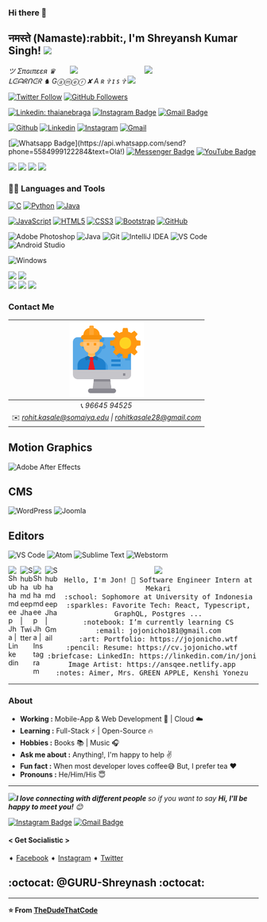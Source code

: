 ### Hi there 👋

<h2>नमस्ते (Namaste):rabbit:, I'm Shreyansh Kumar Singh! <img src="https://media.giphy.com/media/12oufCB0MyZ1Go/giphy.gif" width="50"></h2>

<img align='right' src="https://media.giphy.com/media/M9gbBd9nbDrOTu1Mqx/giphy.gif" width="230">
<img align='right' src="https://media.giphy.com/media/ukMiDlCmdv2og/giphy.gif" width="150">

<p><em>ツ Σπɢιπεεя ♛ ᒪᕮᗩᖇᑎᕮᖇ ♞ Gⓐⓜⓔⓡ ✘ A ʀ ✞ ɪ ꜱ ✞ <img src="https://media.giphy.com/media/WUlplcMpOCEmTGBtBW/giphy.gif" width="30"> 
</em></p>

[![Twitter Follow](https://img.shields.io/twitter/follow/GURU_Shreyansh?&style=social)](https://twitter.com/intent/user?screen_name=GURU_Shreyansh)
[![GitHub Followers](https://img.shields.io/github/followers/guru-shreyansh?label=Follow%20Me%21&style=social&link=https://github.com/guru-shreyansh)](https://github.com/guru-shreyansh)

[![Linkedin: thaianebraga](https://img.shields.io/badge/-anmol-blue?style=flat-square&logo=Linkedin&logoColor=white&link=https://www.linkedin.com/in/anmol-p-singh/)](https://www.linkedin.com/in/anmol-p-singh/)
[![Instagram Badge](https://img.shields.io/badge/-@jlim__slam-purple?style=flat&logo=instagram&logoColor=white&link=https://instagram.com/jlim_slam/)](https://instagram.com/jlim_slam)
[![Gmail Badge](https://img.shields.io/badge/-jessicalim813-c14438?style=flat&logo=Gmail&logoColor=white&link=mailto:jessicalim813@gmail.com)](mailto:jessicalim813@gmail.com)


[![Github](https://img.shields.io/badge/-Github-000?style=flat&logo=Github&logoColor=white)](https://github.com/onimur)
[![Linkedin](https://img.shields.io/badge/-LinkedIn-blue?style=flat&logo=Linkedin&logoColor=white)](https://www.linkedin.com/in/murillo-comino-6124ab49/)
[![Instagram](https://img.shields.io/badge/-Instagram-c13584?style=flat&labelColor=c13584&logo=instagram&logoColor=white)](https://www.instagram.com/murillo_comino/)
[![Gmail](https://img.shields.io/badge/-Gmail-c14438?style=flat&logo=Gmail&logoColor=white)](mailto:murillo.comino@gmail.com)

[![Whatsapp Badge](https://img.shields.io/badge/-Whatsapp-4CA143?style=flat-square&labelColor=4CA143&logo=whatsapp&logoColor=white&link=https://api.whatsapp.com/send?phone=5584999122284&text=Olá!)](https://api.whatsapp.com/send?phone=5584999122284&text=Olá!)
[![Messenger Badge](https://img.shields.io/badge/-Messenger-0078FF?style=flat&logo=Messenger&logoColor=white)](https://m.me/samujjwaal "Connect on Facebook")
[![YouTube Badge](https://img.shields.io/badge/-YouTube-FF0000?style=flat&logo=YouTube&logoColor=white)](https://www.youtube.com/SamujjwaalDeyJEDI/playlists)

<img src = "https://img.shields.io/badge/-HTML5-E34F26?style=flat&logo=html5&logoColor=white"> <img src = "https://img.shields.io/badge/-CSS3-1572B6?style=flat&logo=css3&logoColor=white"> <img src="https://img.shields.io/badge/-Bootstrap-563D7C?style=flat&logo=bootstrap&logoColor=white"> <img src="https://img.shields.io/badge/-JavaScript-black?style=flat&logo=javascript&logoColor=eed718"> <br/>

### 👨‍💻 Languages and Tools
[![C](https://img.shields.io/badge/-A8B9CC?style=flat&logo=c&logoColor=white&link=https://github.com/hritik5102)](https://github.com/hritik5102) 
[![Python](https://img.shields.io/badge/-Python-black?style=flat&logo=python&link=https://github.com/hritik5102)](https://github.com/hritik5102) 
[![Java](https://img.shields.io/badge/Java-orange?style=flat&logo=java&logoColor=white&link=https://github.com/hritik5102)](https://github.com/hritik5102) 

[![JavaScript](https://img.shields.io/badge/-JavaScript-black?style=flat&logo=javascript&link=https://github.com/hritik5102)](https://github.com/hritik5102) 
[![HTML5](https://img.shields.io/badge/-HTML5-E34F26?style=flat&logo=html5&logoColor=white&link=https://github.com/hritik5102)](https://github.com/hritik5102) 
[![CSS3](https://img.shields.io/badge/-CSS3-1572B6?style=flat&logo=css3&link=https://github.com/hritik5102)](https://github.com/hritik5102) 
[![Bootstrap](https://img.shields.io/badge/-Bootstrap-563D7C?style=flat&logo=bootstrap&link=https://github.com/hritik5102)](https://github.com/hritik5102) 
[![GitHub](https://img.shields.io/badge/-GitHub-181717?style=flat&logo=github&link=https://github.com/hritik5102)](https://github.com/hritik5102)

![Adobe Photoshop](http://img.shields.io/badge/-Abode%20Photoshop-26C9FF?style=flat-square&logo=adobe-photoshop&logoColor=ffffff)
![Java](http://img.shields.io/badge/-Java-007396?style=flat-square&logo=java&logoColor=ffffff)
![Git](https://img.shields.io/badge/-Git-%23F05032?style=flat-square&logo=git&logoColor=%23ffffff)
![IntelliJ IDEA](http://img.shields.io/badge/-IntelliJ%20IDEA-000000?style=flat-square&logo=intellij-idea&logoColor=ffffff)
![VS Code](http://img.shields.io/badge/-VS%20Code-007ACC?style=flat-square&logo=visual-studio-code&logoColor=ffffff)
![Android Studio](http://img.shields.io/badge/-Android%20Studio-3DDC84?style=flat-square&logo=android-studio&logoColor=ffffff)

![Windows](http://img.shields.io/badge/-Windows-0078D6?style=flat-square&logo=windows&logoColor=ffffff)

<img src="https://img.shields.io/badge/-Machine%20Learning-102230?style=flat"> <img src="https://img.shields.io/badge/-R-black?style=flat&logo=r&logoColor=5b8cc4"> <br />
<img src="https://img.shields.io/badge/-Microsoft%20Word-164ead?style=flat&logo=microsoft%20word"> <img src="https://img.shields.io/badge/-Microsoft%20Excel-026f39?style=flat&logo=microsoft%20excel"> <img src="https://img.shields.io/badge/-Microsoft%20PowerPoint-b9361a?style=flat&logo=microsoft%20powerpoint">

### Contact Me
|  <a href="https://github.com/rkasale28"><img src="https://github.com/rkasale28/rkasale28/blob/master/icons/engineer.png" width="150px" height="150px" /></a> |
|:---------------------------------------------------------------------------------------------------------------------------------------: |
|📞 *96645 94525*|
|✉️ *rohit.kasale@somaiya.edu \| rohitkasale28@gmail.com*|


## Motion Graphics
![Adobe After Effects](http://img.shields.io/badge/-Adobe%20After%20Effects-3C4858?style=flat-square&logo=adobe-after-effects)

## CMS
![WordPress](https://img.shields.io/badge/-WordPress-21759B?style=flat-square&logo=wordpress)
![Joomla](http://img.shields.io/badge/-Joomla-FC8F30?style=flat-square&logo=joomla&logoColor=white)

## Editors
![VS Code](http://img.shields.io/badge/-VS%20Code-007ACC?style=flat-square&logo=visual-studio-code)
![Atom](http://img.shields.io/badge/-Atom%20Editor-1aaf5d?style=flat-square&logo=atom)
![Sublime Text](http://img.shields.io/badge/-Sublime%20Text-3C4858?style=flat-square&logo=sublime-text)
![Webstorm](http://img.shields.io/badge/-Webstorm-3C4858?style=flat-square&logo=webstorm)


<a href="https://in.linkedin.com/in/TheDudeThatCode">
    <img align="left" alt="Shubhamdeep Jha | Linkedin" width="24px" src="https://github.com/TheDudeThatCode/TheDudeThatCode/blob/master/Assets/Linkedin.svg" />
  </a>
  <a href="https://twitter.com/TheDudeThatCode">
    <img align="left" alt="Shubhamdeep Jha | Twitter" width="26px" src="https://github.com/TheDudeThatCode/TheDudeThatCode/blob/master/Assets/Twitter.svg" />
  </a>
  <a href="https://www.instagram.com/thedudethatcode/">
    <img align="left" alt="Shubhamdeep Jha | Instagram" width="24px" src="https://github.com/TheDudeThatCode/TheDudeThatCode/blob/master/Assets/Instagram.svg" />
  </a>
  <a href="mailto:shubhamdeepjha@gmail.com">
    <img align="left" alt="Shubhamdeep Jha | Gmail" width="26px" src="https://github.com/TheDudeThatCode/TheDudeThatCode/blob/master/Assets/Gmail.svg" />
  </a>


<p align="center">
  <img src="https://i.imgur.com/IyjFcq1.png" width="200px">
  <br>
  <samp>
    Hello, I'm Jon! 👋
    Software Engineer Intern at Mekari<br>
    :school: Sophomore at University of Indonesia<br>
    :sparkles: Favorite Tech: React, Typescript, GraphQL, Postgres ... <br>
    :notebook: I’m currently learning CS <br>
    :email:	jojonicho181@gmail.com <br>
    :art: Portfolio: https://jojonicho.wtf <br>
    :pencil: Resume: https://cv.jojonicho.wtf <br>
    :briefcase: LinkedIn: https://linkedin.com/in/joni <br>
    Image Artist: https://ansqee.netlify.app <br>
    :notes: Aimer, Mrs. GREEN APPLE, Kenshi Yonezu <br>
  </samp>
</p>

<!--
**guru-shreyansh/guru-shreyansh** is a ✨ _special_ ✨ repository because its `README.md` (this file) appears on your GitHub profile.

Here are some ideas to get you started:

- 🔭 I’m currently working on ...
- 🌱 I’m currently learning ...
- 👯 I’m looking to collaborate on ...
- 🤔 I’m looking for help with ...
- 💬 Ask me about ...
- 📫 How to reach me: ...
- 😄 Pronouns: ...
- ⚡ Fun fact: ...
-->

---------
### About
-  **Working :** Mobile-App & Web Development :iphone: | Cloud :cloud: 
-  **Learning :** Full-Stack :zap: | Open-Source :fire:	
-  **Hobbies :** Books :books: | Music :headphones:
-  **Ask me about :** Anything!, I'm happy to help :v:
-  **Fun fact :** When most developer loves coffee:sweat_smile: But, I prefer tea :heart: 
-  **Pronouns :** He/Him/His :innocent:
---------

<img src="https://media.giphy.com/media/LnQjpWaON8nhr21vNW/giphy.gif" width="60"><em><b>I love connecting with different people</b> so if you want to say <b>Hi, I'll be happy to meet you!</b> 😊</em>

[![Instagram Badge](https://img.shields.io/badge/-@jlim__slam-purple?style=flat&logo=instagram&logoColor=white&link=https://instagram.com/jlim_slam/)](https://instagram.com/jlim_slam)
[![Gmail Badge](https://img.shields.io/badge/-jessicalim813-c14438?style=flat&logo=Gmail&logoColor=white&link=mailto:jessicalim813@gmail.com)](mailto:jessicalim813@gmail.com)

#### < Get Socialistic >
➧ [Facebook](https://www.facebook.com/guru.shreyansh)
➧ [Instagram](https://www.instagram.com/guru_shreyansh)
➧ [Twitter](https://twitter.com/GURU_Shreyansh)

## :octocat: @GURU-Shreynash :octocat:

---

**⭐️ From [TheDudeThatCode](https://github.com/TheDudeThatCode)**
